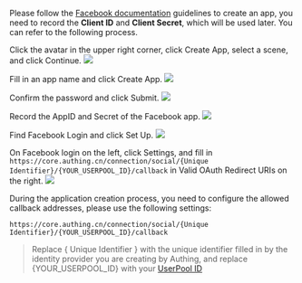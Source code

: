 <IntegrationDetailCard title="Create an app on the Facebook Developer Platform">

Please follow the [Facebook documentation](https://developers.facebook.com/docs/development/create-an-app?locale=en_US) guidelines to create an app, you need to record the **Client ID** and **Client Secret**, which will be used later. You can refer to the following process.

Click the avatar in the upper right corner, click Create App, select a scene, and click Continue.
![](~@imagesEnUs/connections/facebook/facebook_1.png)


Fill in an app name and click Create App.
![](~@imagesEnUs/connections/facebook/facebook_2.png)


Confirm the password and click Submit.
![](~@imagesEnUs/connections/facebook/facebook_3.png)

Record the AppID and Secret of the Facebook app.
![](~@imagesEnUs/connections/facebook/facebook_4.png)


Find Facebook Login and click Set Up.
![](~@imagesEnUs/connections/facebook/facebook_5.png)


On Facebook login on the left, click Settings, and fill in `https://core.authing.cn/connection/social/{Unique Identifier}/{YOUR_USERPOOL_ID}/callback` in Valid OAuth Redirect URIs on the right.
![](~@imagesEnUs/connections/facebook/facebook_6.png)


During the application creation process, you need to configure the allowed callback addresses, please use the following settings:

```
https://core.authing.cn/connection/social/{Unique Identifier}/{YOUR_USERPOOL_ID}/callback
```

> Replace { Unique Identifier } with the unique identifier filled in by the identity provider you are creating by Authing, and replace {YOUR_USERPOOL_ID} with your [UserPool ID](/en/guides/faqs/get-userpool-id-and-secret.md)

</IntegrationDetailCard>
